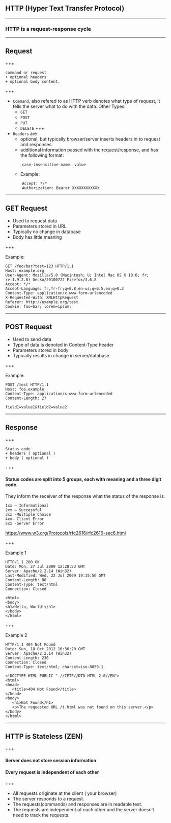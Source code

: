 ## HTTP (Hyper Text Transfer Protocol)

---

### HTTP is a request-response cycle

---

## Request

+++

```
command or request 
+ optional headers 
+ optional body content.
```

+++

- `Command`, also refered to as HTTP verb denotes what type of request, it tells the server what to do with the data. Other Types:
    - `GET`
    - `POST`
    - `PUT`
    - `DELETE`
+++ 
- `Headers` are 
    - optional, but typically browser/server inserts headers in to request and responses.
    - additional information passed with the request/response, and has the following format:
    ```
        case-insensitive-name: value
    ```
    - Example:
    ```
        Accept: */*
        Authorization: Bearer XXXXXXXXXXXX
    ```

--- 

## GET Request

- Used to request data
- Parameters stored in URL
- Typically no change in database
- Body has little meaning

+++

Example:
```
GET /foo/bar?test=123 HTTP/1.1
Host: example.org
User-Agent: Mozilla/5.0 (Macintosh; U; Intel Mac OS X 10.6; fr; rv:1.9.2.8) Gecko/20100722 Firefox/3.6.8
Accept: */*
Accept-Language: fr,fr-fr;q=0.8,en-us;q=0.5,en;q=0.3
Content-Type: application/x-www-form-urlencoded
X-Requested-With: XMLHttpRequest
Referer: http://example.org/test
Cookie: foo=bar; lorem=ipsum;
```

---

## POST Request

- Used to send data 
- Type of data is denoted in Content-Type header
- Parameters stored in body
- Typically results in change in server/database

+++

Example:
```
POST /test HTTP/1.1
Host: foo.example
Content-Type: application/x-www-form-urlencoded
Content-Length: 27

field1=value1&field2=value2
```

---

## Response

+++

```
Status code 
+ headers ( optional )
+ body ( optional )
```

+++ 
#### Status codes are split into 5 groups, each with meaning and a three digit code.
They inform the receiver of the response what the status of the response is.
```
1xx – Informational
2xx – Successful
3xx -Multiple Choice
4xx– Client Error
5xx -Server Error
```

https://www.w3.org/Protocols/rfc2616/rfc2616-sec6.html

+++ 

Example 1
```
HTTP/1.1 200 OK
Date: Mon, 27 Jul 2009 12:28:53 GMT
Server: Apache/2.2.14 (Win32)
Last-Modified: Wed, 22 Jul 2009 19:15:56 GMT
Content-Length: 88
Content-Type: text/html
Connection: Closed

<html>
<body>
<h1>Hello, World!</h1>
</body>
</html>
```

+++

Example 2
```
HTTP/1.1 404 Not Found
Date: Sun, 18 Oct 2012 10:36:20 GMT
Server: Apache/2.2.14 (Win32)
Content-Length: 230
Connection: Closed
Content-Type: text/html; charset=iso-8859-1

<!DOCTYPE HTML PUBLIC "-//IETF//DTD HTML 2.0//EN">
<html>
<head>
   <title>404 Not Found</title>
</head>
<body>
   <h1>Not Found</h1>
   <p>The requested URL /t.html was not found on this server.</p>
</body>
</html>
```

---

## HTTP is Stateless (ZEN)

+++

#### Server does not store session information 
#### Every request is independent of each other

+++

- All requests originate at the client ( your browser)
- The server responds to a request.
- The requests(commands) and responses are in readable text.
- The requests are independent of each other and the server doesn’t need to track the requests.
